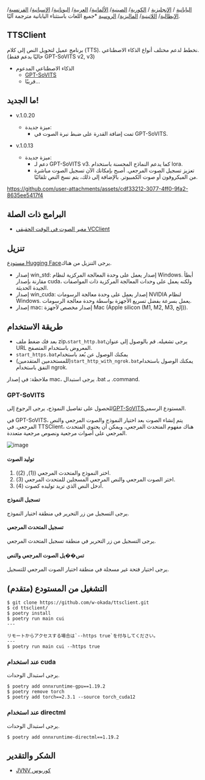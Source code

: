 [اليابانية](/README.md) /
[الإنجليزية](/docs_i18n/README_en.md) /
[الكورية](/docs_i18n/README_ko.md)/
[الصينية](/docs_i18n/README_zh.md)/
[الألمانية](/docs_i18n/README_de.md)/
[العربية](/docs_i18n/README_ar.md)/
[اليونانية](/docs_i18n/README_el.md)/
[الإسبانية](/docs_i18n/README_es.md)/
[الفرنسية](/docs_i18n/README_fr.md)/
[الإيطالية](/docs_i18n/README_it.md)/
[اللاتينية](/docs_i18n/README_la.md)/
[الماليزية](/docs_i18n/README_ms.md)/
[الروسية](/docs_i18n/README_ru.md)
*جميع اللغات باستثناء اليابانية مترجمة آليًا.

## TTSClient

برنامج عميل لتحويل النص إلى كلام (TTS).
نخطط لدعم مختلف أنواع الذكاء الاصطناعي. (حاليًا يدعم فقط GPT-SoVITS v2, v3)

* الذكاء الاصطناعي المدعوم
  * [GPT-SoVITS](https://github.com/RVC-Boss/GPT-SoVITS)
  * قريبًا...

## ما الجديد!

* v.1.0.20
  * ميزة جديدة:
    * تمت إضافة القدرة على ضبط نبرة الصوت في GPT-SoVITS.

* v.1.0.13
  * ميزة جديدة:
    * دعم لـ GPT-SoVITS v3. كما يدعم النماذج المحسنة باستخدام lora.
    * تعزيز تسجيل الصوت المرجعي. أصبح بإمكانك الآن تسجيل الصوت مباشرة من الميكروفون أو صوت الكمبيوتر. بالإضافة إلى ذلك، يتم نسخ النص تلقائيًا.

https://github.com/user-attachments/assets/cdf33212-3077-4ff0-9fa2-8635ee5417f4

## البرامج ذات الصلة

* [مغير الصوت في الوقت الحقيقي VCClient](https://github.com/w-okada/voice-changer)

## تنزيل

[مستودع Hugging Face](https://huggingface.co/wok000/ttsclient000/tree/main)يرجى التنزيل من هناك.

* إصدار win_std: إصدار يعمل على وحدة المعالجة المركزية لنظام Windows. أبطأ مقارنة بإصدار cuda، ولكنه يعمل على وحدات المعالجة المركزية ذات المواصفات الجيدة الحديثة.
* إصدار win_cuda: إصدار يعمل على وحدة معالجة الرسومات NVIDIA لنظام Windows. يعمل بسرعة بفضل تسريع الأجهزة بواسطة وحدة معالجة الرسومات.
* إصدار mac: إصدار مخصص لأجهزة Mac (Apple silicon (M1, M2, M3, إلخ)).

## طريقة الاستخدام

* بعد فك ضغط ملف zip،`start_http.bat`يرجى تشغيله. قم بالوصول إلى عنوان URL المعروض باستخدام المتصفح.
* `start_https.bat`يمكنك الوصول عن بُعد باستخدام
* (للمستخدمين المتقدمين)`start_http_with_ngrok.bat`يمكنك الوصول باستخدام النفق باستخدام ngrok.

ملاحظة: في إصدار mac، يرجى استبدال .bat بـ .command.

### GPT-SoVITS

للحصول على تفاصيل النموذج، يرجى الرجوع إلى[GPT-SoVITS](https://github.com/RVC-Boss/GPT-SoVITS)المستودع الرسمي.

في GPT-SoVITS، يتم إنشاء الصوت بعد اختيار النموذج والصوت المرجعي والنص المرجعي. في TTSClient، هناك مفهوم المتحدث المرجعي، ويمكن أن يحتوي المتحدث المرجعي على أصوات مرجعية ونصوص مرجعية متعددة.

![image](https://github.com/user-attachments/assets/032a65ed-b9d5-4f8a-8efe-73bd10b66593)

#### توليد الصوت

1. اختر النموذج والمتحدث المرجعي ((1), (2)).
2. اختر الصوت المرجعي والنص المرجعي المسجلين للمتحدث المرجعي (3).
3. أدخل النص الذي تريد توليده كصوت (4).

#### تسجيل النموذج

يرجى التسجيل من زر التحرير في منطقة اختيار النموذج.

#### تسجيل المتحدث المرجعي

يرجى التسجيل من زر التحرير في منطقة تسجيل المتحدث المرجعي.

#### تس��يل الصوت المرجعي والنص

يرجى اختيار فتحة غير مسجلة في منطقة اختيار الصوت المرجعي للتسجيل.

## التشغيل من المستودع (متقدم)

```
$ git clone https://github.com/w-okada/ttsclient.git
$ cd ttsclient/
$ poetry install
$ poetry run main cui
---

リモートからアクセスする場合は`--https true`を付与してください。
---
$ poetry run main cui --https true
```

### عند استخدام cuda

يرجى استبدال الوحدات.

```
$ poetry add onnxruntime-gpu==1.19.2
$ poetry remove torch
$ poetry add torch==2.3.1 --source torch_cuda12
```

### عند استخدام directml

يرجى استبدال الوحدات.

```
$ poetry add onnxruntime-directml==1.19.2
```

## الشكر والتقدير

* [JVNV كوربوس](https://sites.google.com/site/shinnosuketakamichi/research-topics/jvnv_corpus)
